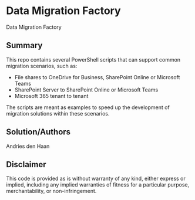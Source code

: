 # Data Migration Factory
Data Migration Factory
## Summary
This repo contains several PowerShell scripts that can support common migration scenarios, such as:
* File shares to OneDrive for Business, SharePoint Online or Microsoft Teams
* SharePoint Server to SharePoint Online or Microsoft Teams
* Microsoft 365 tenant to tenant

The scripts are meant as examples to speed up the development of migration solutions within these scenarios.

## Solution/Authors
Andries den Haan

## Disclaimer
This code is provided as is without warranty of any kind, either express or implied, including any implied warranties of fitness for a particular purpose, merchantability, or non-infringement.
